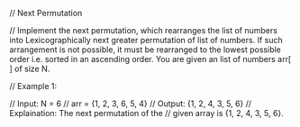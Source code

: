 // Next Permutation

// Implement the next permutation, which rearranges the list of numbers into Lexicographically next greater permutation of list of numbers. If such arrangement is not possible, it must be rearranged to the lowest possible order i.e. sorted in an ascending order. You are given an list of numbers arr[ ] of size N.

// Example 1:

// Input: N = 6
// arr = {1, 2, 3, 6, 5, 4}
// Output: {1, 2, 4, 3, 5, 6}
// Explaination: The next permutation of the 
// given array is {1, 2, 4, 3, 5, 6}.